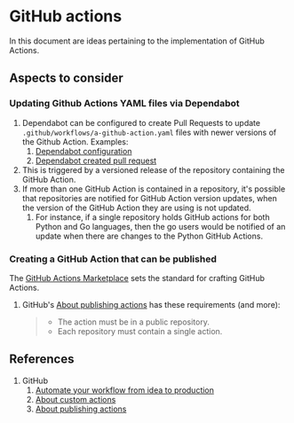 # GitHub actions

In this document are ideas pertaining to the implementation of GitHub Actions.

## Aspects to consider

### Updating Github Actions YAML files via Dependabot

1. Dependabot can be configured to create Pull Requests to update `.github/workflows/a-github-action.yaml` files
   with newer versions of the Github Action. Examples:
    1. [Dependabot configuration](https://github.com/senzing-garage/template-repository/blob/main/.github/dependabot.yml)
    1. [Dependabot created pull request](https://github.com/senzing-garage/template-repository/pull/37/files)
1. This is triggered by a versioned release of the repository containing the GitHub Action.
1. If more than one GitHub Action is contained in a repository, it's possible that repositories are notified for
   GitHub Action version updates, when the version of the GitHub Action they are using is not updated.
    1. For instance,  if a single repository holds GitHub actions for both Python and Go languages,
       then the go users would be notified of an update when there are changes to the Python GitHub Actions.

### Creating a GitHub Action that can be published

The
[GitHub Actions Marketplace](https://github.com/marketplace?type=actions)
sets the standard for crafting GitHub Actions.

1. GitHub's [About publishing actions](https://docs.github.com/en/actions/creating-actions/publishing-actions-in-github-marketplace#about-publishing-actions) has these requirements (and more):

    > - The action must be in a public repository.
    > - Each repository must contain a single action.

## References

1. GitHub
    1. [Automate your workflow from idea to production](https://github.com/features/actions)
    1. [About custom actions](https://docs.github.com/en/actions/creating-actions/about-custom-actions)
    1. [About publishing actions](https://docs.github.com/en/actions/creating-actions/publishing-actions-in-github-marketplace#about-publishing-actions)
